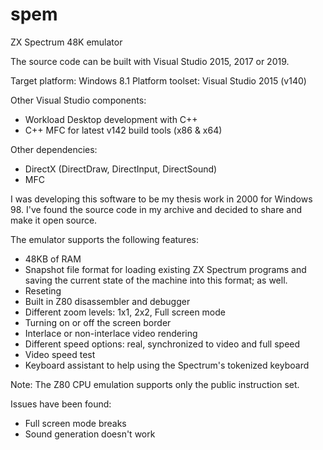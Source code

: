 # spem
ZX Spectrum 48K emulator

The source code can be built with Visual Studio 2015, 2017 or 2019.

Target platform: Windows 8.1
Platform toolset: Visual Studio 2015 (v140)

Other Visual Studio components:
- Workload Desktop development with C++
- C++ MFC for latest v142 build tools (x86 & x64)

Other dependencies:
- DirectX (DirectDraw, DirectInput, DirectSound)
- MFC


I was developing this software to be my thesis work in 2000 for Windows 98. I've found the source code in my archive and decided to share and make it open source.

The emulator supports the following features:

- 48KB of RAM
- Snapshot file format for loading existing ZX Spectrum programs and saving the current state of the machine into this format; as well.
- Reseting
- Built in Z80 disassembler and debugger
- Different zoom levels: 1x1, 2x2, Full screen mode
- Turning on or off the screen border
- Interlace or non-interlace video rendering
- Different speed options: real, synchronized to video and full speed
- Video speed test
- Keyboard assistant to help using the Spectrum's tokenized keyboard

Note: The Z80 CPU emulation supports only the public instruction set.

Issues have been found:
- Full screen mode breaks
- Sound generation doesn't work

